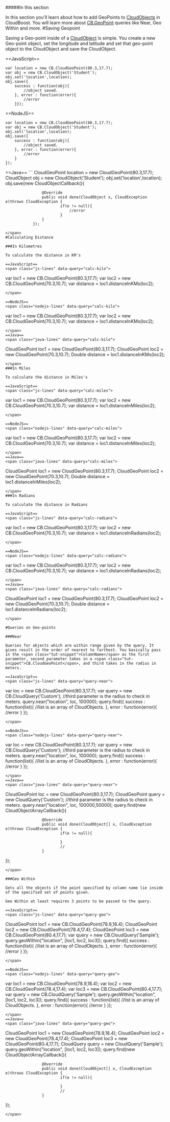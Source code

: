 #####In this section

In this section you'll learn about how to add GeoPoints to [CloudObjects]( https://docs.cloudboost.io/#CloudObject) in CloudBoost. You will learn more about [CB.GeoPoint]( https://docs.cloudboost.io/#CloudGeoPoint) queries like Near, Geo Within and more. 
#Saving Geopoint

Saving a Geo-point inside of a [CloudObject]( https://docs.cloudboost.io/#CloudObject) is simple.  You create a new Geo-point object, set the longitude and latitude and set that geo-point object to the CloudObject and save the CloudObject. 

==JavaScript==
<span class="js-lines" data-query="saving">
```
var location = new CB.CloudGeoPoint(80.3,17.7);
var obj = new CB.CloudObject('Student'); 
obj.set('location',location);
obj.save({
    success : function(obj){
        //object saved. 
    }, error : function(error){
        //error
    }});
```
</span>

==NodeJS==
<span class="nodejs-lines" data-query="saving">
```
var location = new CB.CloudGeoPoint(80.3,17.7);
var obj = new CB.CloudObject('Student'); 
obj.set('location',location);
obj.save({
    success : function(obj){
        //object saved. 
    }, error : function(error){
        //error
    }
});
```
</span>
==Java==
<span class="java-lines" data-query="saving">
```
CloudGeoPoint location = new CloudGeoPoint(80.3,17.7);
CloudObject obj = new CloudObject('Student'); 
obj.set('location',location);
obj.save(new CloudObjectCallback(){

					@Override
					public void done(CloudObject x, CloudException e)throws CloudException {
							if(e != null){
								//error
							}
					}
				});
```
</span>
#Calculating Distance 

###In Kilometres

To calculate the distance in KM's

==JavaScript==
<span class="js-lines" data-query="calc-kilo">
```
var loc1 = new CB.CloudGeoPoint(80.3,17.7);
var loc2 = new CB.CloudGeoPoint(70.3,10.7);
var distance = loc1.distanceInKMs(loc2);
```
</span>

==NodeJS==
<span class="nodejs-lines" data-query="calc-kilo">
```
var loc1 = new CB.CloudGeoPoint(80.3,17.7);
var loc2 = new CB.CloudGeoPoint(70.3,10.7);
var distance = loc1.distanceInKMs(loc2);
```
</span>
==Java==
<span class="java-lines" data-query="calc-kilo">
```
CloudGeoPoint loc1 = new CloudGeoPoint(80.3,17.7);
CloudGeoPoint loc2 = new CloudGeoPoint(70.3,10.7);
Double distance = loc1.distanceInKMs(loc2);
```
</span>
###In Miles

To calculate the distance in Miles's

==JavaScript==
<span class="js-lines" data-query="calc-miles">
```
var loc1 = new CB.CloudGeoPoint(80.3,17.7);
var loc2 = new CB.CloudGeoPoint(70.3,10.7);
var distance = loc1.distanceInMiles(loc2);
```
</span>

==NodeJS==
<span class="nodejs-lines" data-query="calc-miles">
```
var loc1 = new CB.CloudGeoPoint(80.3,17.7);
var loc2 = new CB.CloudGeoPoint(70.3,10.7);
var distance = loc1.distanceInMiles(loc2);
```
</span>
==Java==
<span class="java-lines" data-query="calc-miles">
```
CloudGeoPoint loc1 = new CloudGeoPoint(80.3,17.7);
CloudGeoPoint loc2 = new CloudGeoPoint(70.3,10.7);
Double distance = loc1.distanceInMiles(loc2);
```
</span>
###In Radians

To calculate the distance in Radians

==JavaScript==
<span class="js-lines" data-query="calc-radians">
```
var loc1 = new CB.CloudGeoPoint(80.3,17.7);
var loc2 = new CB.CloudGeoPoint(70.3,10.7);
var distance = loc1.distanceInRadians(loc2);
```
</span>

==NodeJS==
<span class="nodejs-lines" data-query="calc-radians">
```
var loc1 = new CB.CloudGeoPoint(80.3,17.7);
var loc2 = new CB.CloudGeoPoint(70.3,10.7);
var distance = loc1.distanceInRadians(loc2);
```
</span>
==Java==
<span class="java-lines" data-query="calc-radians">
```
CloudGeoPoint loc1 = new CloudGeoPoint(80.3,17.7);
CloudGeoPoint loc2 = new CloudGeoPoint(70.3,10.7);
Double distance = loc1.distanceInRadians(loc2);
```
</span>

#Queries on Geo-points

###Near

Queries for objects which are within range given by the query. It gives result in the order of nearest to farthest. You basically pass in the <span class="tut-snippet">ColumnName</span> as the first parameter, second parameter takes in a <span class="tut-snippet">CB.CloudGeoPoint</span>, and third takes in the radius in meters. 

==JavaScript==
<span class="js-lines" data-query="query-near">
```
var loc = new CB.CloudGeoPoint(80.3,17.7);
var query = new CB.CloudQuery('Custom');
//third parameter is the radius to check in meters. 
query.near("location", loc, 100000); 
query.find({
    success : function(list){
        //list is an array of CloudObjects.
    }, error : function(error){
        //error
    }
});
```
</span>

==NodeJS==
<span class="nodejs-lines" data-query="query-near">
```
var loc = new CB.CloudGeoPoint(80.3,17.7);
var query = new CB.CloudQuery('Custom');
//third parameter is the radius to check in meters. 
query.near("location", loc, 100000); 
query.find({
    success : function(list){
        //list is an array of CloudObjects.
    }, error : function(error){
        //error
    }
});
```
</span>
==Java==
<span class="java-lines" data-query="query-near">
```
CloudGeoPoint loc = new CloudGeoPoint(80.3,17.7);
CloudGeoPoint query = new CloudQuery('Custom');
//third parameter is the radius to check in meters. 
query.near("location", loc, 100000,50000); 
query.find(new CloudObjectArrayCallback(){
	
					@Override
					public void done(CloudObject[] x, CloudException e)throws CloudException {
							if(e != null){
								
							}
							//
					}
});
```
</span>

###Geo Within

Gets all the objects if the point specified by column name lie inside of the specified set of points given. 

Geo Within at least requires 3 points to be passed to the query. 

==JavaScript==
<span class="js-lines" data-query="query-geo">
```
CloudGeoPoint loc1 = new CB.CloudGeoPoint(78.9,18.4);
CloudGeoPoint loc2 = new CB.CloudGeoPoint(78.4,17.4);
CloudGeoPoint loc3 = new CB.CloudGeoPoint(80.4,17.7);
var query = new CB.CloudQuery('Sample');
query.geoWithin("location", [loc1, loc2, loc3]);
query.find({
    success : function(list){
        //list is an array of CloudObjects.
    }, error : function(error){
        //error
    }
});
```
</span>

==NodeJS==
<span class="nodejs-lines" data-query="query-geo">
```
var loc1 = new CB.CloudGeoPoint(78.9,18.4);
var loc2 = new CB.CloudGeoPoint(78.4,17.4);
var loc3 = new CB.CloudGeoPoint(80.4,17.7);
var query = new CB.CloudQuery('Sample');
query.geoWithin("location", [loc1, loc2, loc3]);
query.find({
    success : function(list){
        //list is an array of CloudObjects.
    }, error : function(error){
        //error
    }
});
```
</span>
==Java==
<span class="java-lines" data-query="query-geo">
```
CloudGeoPoint loc1 = new CloudGeoPoint(78.9,18.4);
CloudGeoPoint loc2 = new CloudGeoPoint(78.4,17.4);
CloudGeoPoint loc3 = new CloudGeoPoint(80.4,17.7);
CloudQuery query = new CloudQuery('Sample');
query.geoWithin("location", [loc1, loc2, loc3]);
query.find(new CloudObjectArrayCallback(){
	
					@Override
					public void done(CloudObject[] x, CloudException e)throws CloudException {
							if(e != null){
								
							}
							//
					}
});
```
</span>
